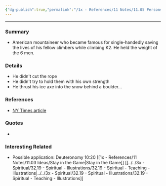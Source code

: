 ```yaml
---
{"dg-publish":true,"permalink":"/1x - References/11 Notes/11.05 Persons/Pete Schoening/","noteIcon":""}
---
```


---

### Summary
- American mountaineer who became famous for single-handedly saving the lives of his fellow climbers while climbing K2. He held the weight of the 6 men.


### Details
- He didn't cut the rope
- He didn't try to hold them with his own strength
- He thrust his ice axe into the snow behind a boulder...


### References
- [NY Times article](https://www.nytimes.com/2004/09/27/obituaries/pete-schoening-77-accomplished-climber-is-dead.html)

### Quotes
-

### Interesting Related
- Possible application: Deuteronomy 10:20
[[1x - References/11 Notes/11.03 Ideas/Stay in the Game\|Stay in the Game]]
[[../../3x - Spiritual/32.19 - Spiritual - Illustrations/32.19 - Spiritual - Teaching - Illustrations\|../../3x - Spiritual/32.19 - Spiritual - Illustrations/32.19 - Spiritual - Teaching - Illustrations]]